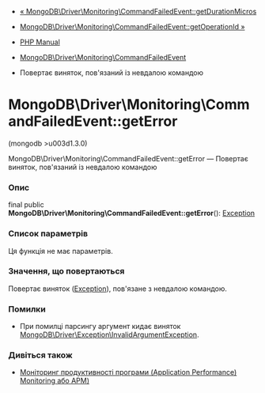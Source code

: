 - [«
MongoDB\Driver\Monitoring\CommandFailedEvent::getDurationMicros](mongodb-driver-monitoring-commandfailedevent.getdurationmicros.md)
- [MongoDB\Driver\Monitoring\CommandFailedEvent::getOperationId
»](mongodb-driver-monitoring-commandfailedevent.getoperationid.md)

- [PHP Manual](index.md)
- [MongoDB\Driver\Monitoring\CommandFailedEvent](class.mongodb-driver-monitoring-commandfailedevent.md)
- Повертає виняток, пов'язаний із невдалою командою

# MongoDB\Driver\Monitoring\CommandFailedEvent::getError

(mongodb \>u003d1.3.0)

MongoDB\Driver\Monitoring\CommandFailedEvent::getError — Повертає
виняток, пов'язаний із невдалою командою

### Опис

final public
**MongoDB\Driver\Monitoring\CommandFailedEvent::getError**():
[Exception](class.exception.md)

### Список параметрів

Ця функція не має параметрів.

### Значення, що повертаються

Повертає виняток ([Exception](class.exception.md)), пов'язане з
невдалою командою.

### Помилки

- При помилці парсингу аргумент кидає виняток
[MongoDB\Driver\Exception\InvalidArgumentException](class.mongodb-driver-exception-invalidargumentexception.md).

### Дивіться також

- [Моніторинг продуктивності програми (Application Performance)
Monitoring або APM)](mongodb.tutorial.apm.md)
